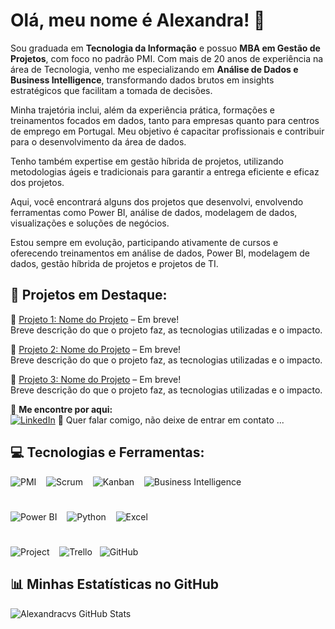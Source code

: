 # Olá, meu nome é Alexandra! 👋 

Sou graduada em **Tecnologia da Informação** e possuo **MBA em Gestão de Projetos**, com foco no padrão PMI. Com mais de 20 anos de experiência na área de Tecnologia, venho me especializando em **Análise de Dados e Business Intelligence**, transformando dados brutos em insights estratégicos que facilitam a tomada de decisões.

Minha trajetória inclui, além da experiência prática, formações e treinamentos focados em dados, tanto para empresas quanto para centros de emprego em Portugal. Meu objetivo é capacitar profissionais e contribuir para o desenvolvimento da área de dados.

Tenho também expertise em gestão híbrida de projetos, utilizando metodologias ágeis e tradicionais para garantir a entrega eficiente e eficaz dos projetos.

Aqui, você encontrará alguns dos projetos que desenvolvi, envolvendo ferramentas como Power BI, análise de dados, modelagem de dados, visualizações e soluções de negócios.

Estou sempre em evolução, participando ativamente de cursos e oferecendo treinamentos em análise de dados, Power BI, modelagem de dados, gestão híbrida de projetos e projetos de TI.



## 🔹 Projetos em Destaque:

📌 [Projeto 1: Nome do Projeto](https://github.com/Alexandracvs/projeto1)   – Em breve!  
Breve descrição do que o projeto faz, as tecnologias utilizadas e o impacto.

📌 [Projeto 2: Nome do Projeto](https://github.com/Alexandracvs/projeto2)   – Em breve!  
Breve descrição do que o projeto faz, as tecnologias utilizadas e o impacto.

📌 [Projeto 3: Nome do Projeto](https://github.com/Alexandracvs/projeto3)   – Em breve!  
Breve descrição do que o projeto faz, as tecnologias utilizadas e o impacto.


🔹 **Me encontre por aqui:**  
[![LinkedIn](https://img.shields.io/badge/LinkedIn-0077B5?style=for-the-badge&logo=linkedin&logoColor=white)](https://linkedin.com/in/seu-linkedin)  💬 Quer falar comigo, não deixe de entrar em contato ...

## 💻 Tecnologias e Ferramentas:

![PMI](https://img.shields.io/badge/PMI-003B49?style=for-the-badge&logo=pmi&logoColor=white) &nbsp;&nbsp; 
![Scrum](https://img.shields.io/badge/Scrum-DC5C47?style=for-the-badge&logo=scrum&logoColor=white) &nbsp;&nbsp;
![Kanban](https://img.shields.io/badge/Kanban-000000?style=for-the-badge&logo=kanban&logoColor=white) &nbsp;&nbsp;
![Business Intelligence](https://img.shields.io/badge/BI-000000?style=for-the-badge&logo=chart-line&logoColor=white) &nbsp;&nbsp;
#
![Power BI](https://img.shields.io/badge/Power%20BI-FFB800?style=for-the-badge&logo=powerbi&logoColor=white) &nbsp;&nbsp;
![Python](https://img.shields.io/badge/Python-3776AB?style=for-the-badge&logo=python&logoColor=white) &nbsp;&nbsp;
![Excel](https://img.shields.io/badge/Microsoft%20Excel-217346?style=for-the-badge&logo=microsoftexcel&logoColor=white) &nbsp;&nbsp;
#
![Project](https://img.shields.io/badge/Microsoft%20Project-3A8CFF?style=for-the-badge&logo=microsoftproject&logoColor=white) &nbsp;&nbsp;
![Trello](https://img.shields.io/badge/Trello-0052CC?style=for-the-badge&logo=trello&logoColor=white)&nbsp;&nbsp;
![GitHub](https://img.shields.io/badge/GitHub-181717?style=for-the-badge&logo=github&logoColor=white)&nbsp;&nbsp;

## 📊 Minhas Estatísticas no GitHub

![Alexandracvs GitHub Stats](https://github-readme-stats.vercel.app/api?username=Alexandracvs&show_icons=true&theme=dracula)



